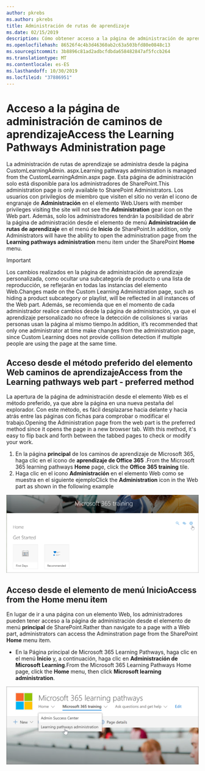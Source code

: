 ```yaml
---
author: pkrebs
ms.author: pkrebs
title: Administración de rutas de aprendizaje
ms.date: 02/15/2019
description: Cómo obtener acceso a la página de administración de aprendizaje personalizada desde el elemento Web o el menú
ms.openlocfilehash: 86526f4c4b3d46360ab2c63a503bfd80e0848c13
ms.sourcegitcommit: 3b8896c81ad2adbcfdbda658482847af5fccb264
ms.translationtype: MT
ms.contentlocale: es-ES
ms.lasthandoff: 10/30/2019
ms.locfileid: "37886951"
---
```

# <a name="access-the-learning-pathways-administration-page"></a><span data-ttu-id="5b8cd-103">Acceso a la página de administración de caminos de aprendizaje</span><span class="sxs-lookup"><span data-stu-id="5b8cd-103">Access the Learning Pathways Administration page</span></span>

<span data-ttu-id="5b8cd-104">La administración de rutas de aprendizaje se administra desde la página CustomLearningAdmin. aspx.</span><span class="sxs-lookup"><span data-stu-id="5b8cd-104">Learning pathways administration is managed from the CustomLearningAdmin.aspx page.</span></span> <span data-ttu-id="5b8cd-105">Esta página de administración solo está disponible para los administradores de SharePoint.</span><span class="sxs-lookup"><span data-stu-id="5b8cd-105">This administration page is only available to SharePoint Administrators.</span></span> <span data-ttu-id="5b8cd-106">Los usuarios con privilegios de miembro que visiten el sitio no verán el icono de engranaje de **Administración** en el elemento Web.</span><span class="sxs-lookup"><span data-stu-id="5b8cd-106">Users with member privileges visiting the site will not see the **Administration** gear icon on the Web part.</span></span> <span data-ttu-id="5b8cd-107">Además, solo los administradores tendrán la posibilidad de abrir la página de administración desde el elemento de menú **Administración de rutas de aprendizaje** en el menú de **Inicio** de SharePoint.</span><span class="sxs-lookup"><span data-stu-id="5b8cd-107">In addition, only Administrators will have the ability to open the administration page from the **Learning pathways administration** menu item under the SharePoint **Home** menu.</span></span> 

> [!IMPORTANT]
> <span data-ttu-id="5b8cd-108">Los cambios realizados en la página de administración de aprendizaje personalizada, como ocultar una subcategoría de producto o una lista de reproducción, se reflejarán en todas las instancias del elemento Web.</span><span class="sxs-lookup"><span data-stu-id="5b8cd-108">Changes made on the Custom Learning Administration page, such as hiding a product subcategory or playlist, will be reflected in all instances of the Web part.</span></span> <span data-ttu-id="5b8cd-109">Además, se recomienda que en el momento de cada administrador realice cambios desde la página de administración, ya que el aprendizaje personalizado no ofrece la detección de colisiones si varias personas usan la página al mismo tiempo.</span><span class="sxs-lookup"><span data-stu-id="5b8cd-109">In addition, it’s recommended that only one administrator at time make changes from the administration page, since Custom Learning does not provide collision detection if multiple people are using the page at the same time.</span></span>  

## <a name="access-from-the-learning-pathways-web-part---preferred-method"></a><span data-ttu-id="5b8cd-110">Acceso desde el método preferido del elemento Web caminos de aprendizaje</span><span class="sxs-lookup"><span data-stu-id="5b8cd-110">Access from the Learning pathways web part - preferred method</span></span>
<span data-ttu-id="5b8cd-111">La apertura de la página de administración desde el elemento Web es el método preferido, ya que abre la página en una nueva pestaña del explorador. Con este método, es fácil desplazarse hacia delante y hacia atrás entre las páginas con fichas para comprobar o modificar el trabajo.</span><span class="sxs-lookup"><span data-stu-id="5b8cd-111">Opening the Administration page from the web part is the preferred method since it opens the page in a new browser tab. With this method, it's easy to flip back and forth between the tabbed pages to check or modify your work.</span></span>  

1. <span data-ttu-id="5b8cd-112">En la página **principal** de los caminos de aprendizaje de Microsoft 365, haga clic en el icono de **aprendizaje de Office 365** .</span><span class="sxs-lookup"><span data-stu-id="5b8cd-112">From the Microsoft 365 learning pathways **Home** page, click the **Office 365 training** tile.</span></span>
2. <span data-ttu-id="5b8cd-113">Haga clic en el icono **Administración** en el elemento Web como se muestra en el siguiente ejemplo</span><span class="sxs-lookup"><span data-stu-id="5b8cd-113">Click the **Administration** icon in the Web part as shown in the following example</span></span>  

![CG-adminaccbtn. png](media/cg-adminaccbtn.png)

## <a name="access-from-the-home-menu-item"></a><span data-ttu-id="5b8cd-115">Acceso desde el elemento de menú Inicio</span><span class="sxs-lookup"><span data-stu-id="5b8cd-115">Access from the Home menu item</span></span>
<span data-ttu-id="5b8cd-116">En lugar de ir a una página con un elemento Web, los administradores pueden tener acceso a la página de administración desde el elemento de menú **principal** de SharePoint.</span><span class="sxs-lookup"><span data-stu-id="5b8cd-116">Rather than navigate to a page with a Web part, administrators can access the Adminstration page from the SharePoint **Home** menu item.</span></span> 

- <span data-ttu-id="5b8cd-117">En la Página principal de Microsoft 365 Learning Pathways, haga clic en el menú **Inicio** y, a continuación, haga clic en **Administración de Microsoft Learning**.</span><span class="sxs-lookup"><span data-stu-id="5b8cd-117">From the Microsoft 365 Learning Pathways Home page, click the **Home** menu, then click **Microsoft learning administration**.</span></span>

![CG-adminaccmenu. png](media/cg-adminaccmenu.png)